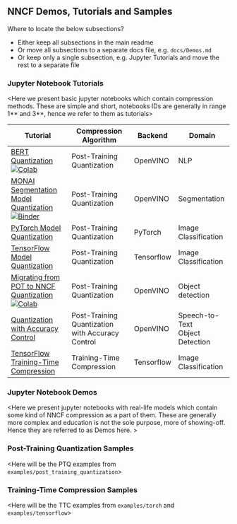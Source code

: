 ## NNCF Demos, Tutorials and Samples

Where to locate the below subsections?
- Either keep all subsections in the main readme
- Or move all subsections to a separate docs file, e.g. `docs/Demos.md`
- Or keep only a single subsection, e.g. Jupyter Tutorials and move the rest to a separate file

### Jupyter Notebook Tutorials
<Here we present basic jupyter notebooks which contain compression methods. These are simple and short, notebooks IDs are generally in range 1** and 3**, hence we refer to them as tutorials\>

<div style="text-align: center;">

| Tutorial                                                                                                                                                                                                                                                                                                                                                                                                 | Compression Algorithm                            | Backend    | Domain                             |
|----------------------------------------------------------------------------------------------------------------------------------------------------------------------------------------------------------------------------------------------------------------------------------------------------------------------------------------------------------------------------------------------------------|--------------------------------------------------|------------|------------------------------------|
| [BERT Quantization](https://github.com/openvinotoolkit/openvino_notebooks/tree/main/notebooks/105-language-quantize-bert)<br>[![Colab](https://colab.research.google.com/assets/colab-badge.svg)](https://colab.research.google.com/github/openvinotoolkit/openvino_notebooks/blob/main/notebooks/105-language-quantize-bert/105-language-quantize-bert.ipynb)                                           | Post-Training Quantization                       | OpenVINO   | NLP                                |
| [MONAI Segmentation Model Quantization](https://github.com/openvinotoolkit/openvino_notebooks/blob/main/notebooks/110-ct-segmentation-quantize)<br>[![Binder](https://mybinder.org/badge_logo.svg)](https://mybinder.org/v2/gh/openvinotoolkit/openvino_notebooks/HEAD?filepath=notebooks%2F110-ct-segmentation-quantize%2F110-ct-scan-live-inference.ipynb)                                             | Post-Training Quantization                       | OpenVINO   | Segmentation                       |
| [PyTorch Model Quantization](https://github.com/openvinotoolkit/openvino_notebooks/tree/main/notebooks/112-pytorch-post-training-quantization-nncf)                                                                                                                                                                                                                                                      | Post-Training Quantization                       | PyTorch    | Image Classification               |
| [TensorFlow Model Quantization](https://github.com/openvinotoolkit/openvino_notebooks/tree/main/notebooks/301-tensorflow-training-openvino)                                                                                                                                                                                                                                                              | Post-Training Quantization                       | Tensorflow | Image Classification               |
| [Migrating from POT to NNCF Quantization](https://github.com/openvinotoolkit/openvino_notebooks/tree/main/notebooks/111-yolov5-quantization-migration)<br>[![Colab](https://colab.research.google.com/assets/colab-badge.svg)](https://colab.research.google.com/github/openvinotoolkit/openvino_notebooks/blob/main/notebooks/111-yolov5-quantization-migration/111-yolov5-quantization-migration.ipynb) | Post-Training Quantization                       | OpenVINO   | Object detection                   |
| [Quantization with Accuracy Control](https://github.com/openvinotoolkit/openvino_notebooks/tree/main/notebooks/122-quantizing-model-with-accuracy-control)                                                                                                                                                                                                                                               | Post-Training Quantization with Accuracy Control | OpenVINO   | Speech-to-Text<br>Object Detection |
| [TensorFlow Training-Time Compression](https://github.com/openvinotoolkit/openvino_notebooks/tree/main/notebooks/301-tensorflow-training-openvino)                                                                                                                                                                                                                                                       | Training-Time Compression                        | Tensorflow | Image Classification               |
</div>


### Jupyter Notebook Demos
<Here we present jupyter notebooks with real-life models which contain some kind of NNCF compression as a part of them. These are generally more complex and education is not the sole purpose, more of showing-off. Hence they are referred to as Demos here. \>

### Post-Training Quantization Samples
<Here will be the PTQ examples from `examples/post_training_quantization`\>

### Training-Time Compression Samples
<Here will be the TTC examples from `examples/torch` and `examples/tensorflow`\>